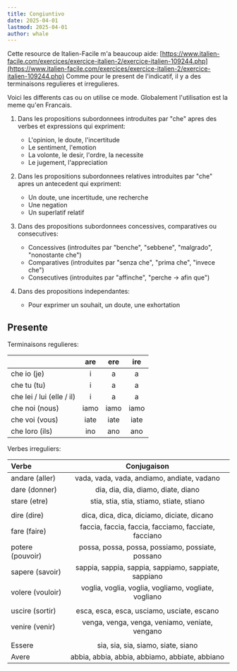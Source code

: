 ```yaml
---
title: Congiuntivo
date: 2025-04-01
lastmod: 2025-04-01
author: whale
---
```

Cette resource de Italien-Facile m'a beaucoup aide:
[https://www.italien-facile.com/exercices/exercice-italien-2/exercice-italien-109244.php](https://www.italien-facile.com/exercices/exercice-italien-2/exercice-italien-109244.php)
Comme pour le present de l'indicatif, il y a des terminaisons regulieres et irregulieres.

Voici les differents cas ou on utilise ce mode. Globalement l'utilisation est la meme qu'en Francais.

1. Dans les propositions subordonnees introduites par "che" apres des verbes et expressions qui expriment:
	- L'opinion, le doute, l'incertitude
	- Le sentiment, l'emotion
	- La volonte, le desir, l'ordre, la necessite
	- Le jugement, l'appreciation

2. Dans les propositions subordonnees relatives introduites par "che" apres un antecedent qui expriment:
	- Un doute, une incertitude, une recherche
	- Une negation
	- Un superlatif relatif

3. Dans des propositions subordonnees concessives, comparatives ou consecutives:
	- Concessives (introduites par "benche", "sebbene", "malgrado", "nonostante che")
	- Comparatives (introduites par "senza che", "prima che", "invece che")
	- Consecutives (introduites par "affinche", "perche -> afin que")

4. Dans des propositions independantes:
	- Pour exprimer un souhait, un doute, une exhortation

## Presente

Terminaisons regulieres:

|                           | are  | ere  | ire  |
| :------------------------ | :--: | :--: | :--: |
| che io (je)               |  i   |  a   |  a   |
| che tu (tu)               |  i   |  a   |  a   |
| che lei / lui (elle / il) |  i   |  a   |  a   |
| che noi (nous)            | iamo | iamo | iamo |
| che voi (vous)            | iate | iate | iate |
| che loro (ils)            | ino  | ano  | ano  |

Verbes irreguliers:

| Verbe            |                     Conjugaison                      |
| :--------------- | :--------------------------------------------------: |
| andare (aller)   |      vada, vada, vada, andiamo, andiate, vadano      |
| dare (donner)    |          dia, dia, dia, diamo, diate, diano          |
| stare (etre)     |       stia, stia, stia, stiamo, stiate, stiano       |
|                  |                                                      |
| dire (dire)      |      dica, dica, dica, diciamo, diciate, dicano      |
| fare (faire)     | faccia, faccia, faccia, facciamo, facciate, facciano |
| potere (pouvoir) |   possa, possa, possa, possiamo, possiate, possano   |
| sapere (savoir)  | sappia, sappia, sappia, sappiamo, sappiate, sappiano |
| volere (vouloir) | voglia, voglia, voglia, vogliamo, vogliate, vogliano |
|                  |                                                      |
| uscire (sortir)  |      esca, esca, esca, usciamo, usciate, escano      |
| venire (venir)   |    venga, venga, venga, veniamo, veniate, vengano    |
|                  |                                                      |
| Essere           |          sia, sia, sia, siamo, siate, siano          |
| Avere            |    abbia, abbia, abbia, abbiamo, abbiate, abbiano    |